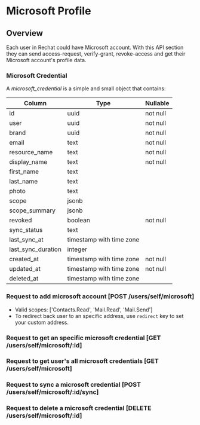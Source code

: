 # Microsoft Profile

## Overview
Each user in Rechat could have Microsoft account. With this API section they can send access-request, verify-grant, revoke-access and get their Microsoft account's profile data.

### Microsoft Credential
A _microsoft_credential_ is a simple and small object that contains:

|          Column          |           Type           | Nullable |
| ------------------------ | ------------------------ | -------- |
| id                       | uuid                     | not null |
| user                     | uuid                     | not null |
| brand                    | uuid                     | not null |
| email                    | text                     | not null |
| resource_name            | text                     | not null |
| display_name             | text                     | not null |
| first_name               | text                     |          |
| last_name                | text                     |          |
| photo                    | text                     |          |
| scope                    | jsonb                    |          |
| scope_summary            | jsonb                    |          |
| revoked                  | boolean                  | not null |
| sync_status              | text                     |          |
| last_sync_at             | timestamp with time zone |          |
| last_sync_duration       | integer                  |          |
| created_at               | timestamp with time zone | not null |
| updated_at               | timestamp with time zone | not null |
| deleted_at               | timestamp with time zone |          |



### Request to add microsoft account [POST /users/self/microsoft]
- Valid scopes: ['Contacts.Read', 'Mail.Read', 'Mail.Send']
- To redirect back user to an specific address, use `redirect` key to set your custom address.
<!-- include(tests/microsoft/requestOutlookAccess.md) -->

### Request to get an specific microsoft credential [GET /users/self/microsoft/:id]
<!-- include(tests/microsoft/getMicrosoftProfile.md) -->

### Request to get user's all microsoft credentials  [GET /users/self/microsoft]
<!-- include(tests/microsoft/getMicrosoftProfiles.md) -->

### Request to sync a microsoft credential  [POST /users/self/microsoft/:id/sync]
<!-- include(tests/microsoft/forceSync.md) -->

### Request to delete a microsoft credential  [DELETE /users/self/microsoft/:id]
<!-- include(tests/microsoft/deleteAccount.md) -->
